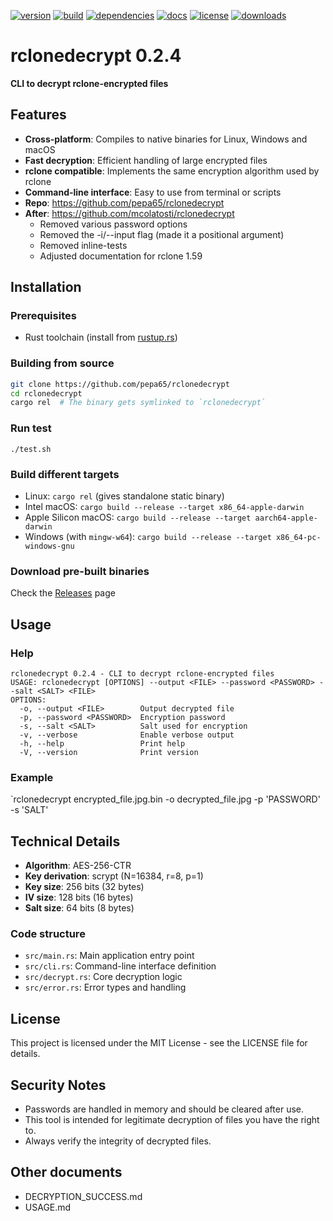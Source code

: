 [![version](https://img.shields.io/crates/v/rclonedecrypt.svg)](https://crates.io/crates/rclonedecrypt)
[![build](https://github.com/pepa65/rclonedecrypt/actions/workflows/ci.yml/badge.svg)](https://github.com/pepa65/rclonedecrypt/actions/workflows/ci.yml)
[![dependencies](https://deps.rs/repo/github/pepa65/rclonedecrypt/status.svg)](https://deps.rs/repo/github/pepa65/rclonedecrypt)
[![docs](https://img.shields.io/badge/docs-rclonedecrypt-blue.svg)](https://docs.rs/crate/rclonedecrypt/latest)
[![license](https://img.shields.io/badge/license-MIT-blue.svg)](https://github.com/pepa65/rclonedecrypt/blob/master/LICENSE)
[![downloads](https://img.shields.io/crates/d/rclonedecrypt.svg)](https://crates.io/crates/rclonedecrypt)

# rclonedecrypt 0.2.4
**CLI to decrypt rclone-encrypted files**

## Features
* **Cross-platform**: Compiles to native binaries for Linux, Windows and macOS
* **Fast decryption**: Efficient handling of large encrypted files
* **rclone compatible**: Implements the same encryption algorithm used by rclone
* **Command-line interface**: Easy to use from terminal or scripts
* **Repo**: https://github.com/pepa65/rclonedecrypt
* **After**: https://github.com/mcolatosti/rclonedecrypt
  - Removed various password options
  - Removed the -i/--input flag (made it a positional argument)
  - Removed inline-tests
  - Adjusted documentation for rclone 1.59

## Installation
### Prerequisites
- Rust toolchain (install from [rustup.rs](https://rustup.rs/))

### Building from source
```bash
git clone https://github.com/pepa65/rclonedecrypt
cd rclonedecrypt
cargo rel  # The binary gets symlinked to `rclonedecrypt`
```

### Run test
`./test.sh`

### Build different targets
* Linux: `cargo rel` (gives standalone static binary)
* Intel macOS: `cargo build --release --target x86_64-apple-darwin`
* Apple Silicon macOS: `cargo build --release --target aarch64-apple-darwin`
* Windows (with `mingw-w64`): `cargo build --release --target x86_64-pc-windows-gnu`

### Download pre-built binaries
Check the [Releases](https://github.com/pepa65/rclonedecrypt/releases) page

## Usage
### Help
```
rclonedecrypt 0.2.4 - CLI to decrypt rclone-encrypted files
USAGE: rclonedecrypt [OPTIONS] --output <FILE> --password <PASSWORD> --salt <SALT> <FILE>
OPTIONS:
  -o, --output <FILE>        Output decrypted file
  -p, --password <PASSWORD>  Encryption password
  -s, --salt <SALT>          Salt used for encryption
  -v, --verbose              Enable verbose output
  -h, --help                 Print help
  -V, --version              Print version
```

### Example
`rclonedecrypt encrypted_file.jpg.bin -o decrypted_file.jpg -p 'PASSWORD' -s 'SALT'

## Technical Details
* **Algorithm**: AES-256-CTR
* **Key derivation**: scrypt (N=16384, r=8, p=1)
* **Key size**: 256 bits (32 bytes)
* **IV size**: 128 bits (16 bytes)
* **Salt size**: 64 bits (8 bytes)

### Code structure
* `src/main.rs`: Main application entry point
* `src/cli.rs`: Command-line interface definition
* `src/decrypt.rs`: Core decryption logic
* `src/error.rs`: Error types and handling

## License
This project is licensed under the MIT License - see the LICENSE file for details.

## Security Notes
- Passwords are handled in memory and should be cleared after use.
- This tool is intended for legitimate decryption of files you have the right to.
- Always verify the integrity of decrypted files.

## Other documents
* DECRYPTION_SUCCESS.md
* USAGE.md
